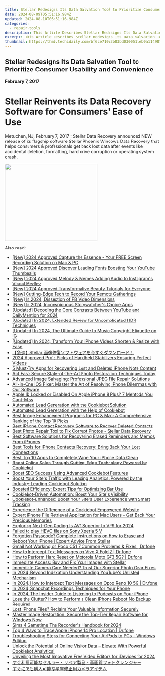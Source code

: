 ```yaml
---
title: Stellar Redesigns Its Data Salvation Tool to Prioritize Consumer Usability and Convenience
date: 2024-08-09T05:51:16.984Z
updated: 2024-08-10T05:51:16.984Z
categories:
  - repair-tools
description: This Article Describes Stellar Redesigns Its Data Salvation Tool to Prioritize Consumer Usability and Convenience
excerpt: This Article Describes Stellar Redesigns Its Data Salvation Tool to Prioritize Consumer Usability and Convenience
thumbnail: https://thmb.techidaily.com/bf6ce710c3b83bd0300511eb0a114987cd6a644274eb54a39fdf9870b6c3de78.jpg
---
```


## Stellar Redesigns Its Data Salvation Tool to Prioritize Consumer Usability and Convenience

**February 7, 2017**

# **Stellar Reinvents its Data Recovery Software for Consumers' Ease of Use**

Metuchen, NJ, February 7, 2017 : Stellar Data Recovery announced NEW release of its flagship software Stellar Phoenix Windows Data Recovery that helps consumers & professionals get back lost data after events like accidental deletion, formatting, hard drive corruption or operating system crash.


<ins class="adsbygoogle"
     style="display:block"
     data-ad-format="autorelaxed"
     data-ad-client="ca-pub-7571918770474297"
     data-ad-slot="1223367746"></ins>



<ins class="adsbygoogle"
     style="display:block"
     data-ad-client="ca-pub-7571918770474297"
     data-ad-slot="8358498916"
     data-ad-format="auto"
     data-full-width-responsive="true"></ins>



<!-- affiliate ads begin -->
<a href="https://printrendy.pxf.io/c/5597632/1453720/17020" target="_top" id="1453720"><img src="//a.impactradius-go.com/display-ad/17020-1453720" border="0" alt="" width="300" height="250"/></a><img height="0" width="0" src="https://imp.pxf.io/i/5597632/1453720/17020" style="position:absolute;visibility:hidden;" border="0" />
<!-- affiliate ads end -->
<span class="atpl-alsoreadstyle">Also read:</span>
<div><ul>
<li><a href="https://video-capture.techidaily.com/new-2024-approved-capture-the-essence-your-free-screen-recording-solution-on-mac-and-pc/"><u>[New] 2024 Approved  Capture the Essence - Your FREE Screen Recording Solution on Mac & PC</u></a></li>
<li><a href="https://facebook-record-videos.techidaily.com/new-2024-approved-discover-leading-fonts-boosting-your-youtube-thumbnails/"><u>[New] 2024 Approved  Discover Leading Fonts  Boosting Your YouTube Thumbnails</u></a></li>
<li><a href="https://instagram-video-files.techidaily.com/new-2024-approved-melody-and-memes-adding-audio-to-instagrams-visual-medley/"><u>[New] 2024 Approved  Melody & Memes  Adding Audio to Instagram's Visual Medley</u></a></li>
<li><a href="https://youtube-lab.techidaily.com/024-approved-transformative-beauty-tutorials-for-everyone/"><u>[New] 2024 Approved  Transformative Beauty Tutorials for Everyone</u></a></li>
<li><a href="https://remote-screen-capture.techidaily.com/new-cutting-edge-tech-to-record-your-remote-gatherings/"><u>[New] Cutting-Edge Tech to Record Your Remote Gatherings</u></a></li>
<li><a href="https://facebook-video-content.techidaily.com/new-in-2024-dissection-of-fb-video-dimensions/"><u>[New] In 2024, Dissection of FB Video Dimensions</u></a></li>
<li><a href="https://instagram-clips.techidaily.com/new-in-2024-inconspicuous-storywatchers-choice-apps/"><u>[New] In 2024, Inconspicuous Storywatcher's Choice Apps</u></a></li>
<li><a href="https://facebook-video-footage.techidaily.com/updated-decoding-the-core-contrasts-between-youtube-and-dailymention-for-2024/"><u>[Updated] Decoding the Core Contrasts Between YouTube and DailyMention for 2024</u></a></li>
<li><a href="https://fox-helps.techidaily.com/updated-in-2024-extended-review-for-uncomplicated-hdr-techniques/"><u>[Updated] In 2024, Extended Review for Uncomplicated HDR Techniques</u></a></li>
<li><a href="https://instagram-video-recordings.techidaily.com/updated-in-2024-the-ultimate-guide-to-music-copyright-etiquette-on-ig/"><u>[Updated] In 2024, The Ultimate Guide to Music Copyright Etiquette on IG</u></a></li>
<li><a href="https://article-tips.techidaily.com/updated-in-2024-transform-your-iphone-videos-shorten-and-resize-with-ease/"><u>[Updated] In 2024, Transform Your iPhone Videos  Shorten & Resize with Ease</u></a></li>
<li><a href="https://data-safeguard.techidaily.com/1721268086088-stellar/"><u>【急速】Stellar 画像修復ソフトウェアを今すぐダウンロード！</u></a></li>
<li><a href="https://fox-cloud.techidaily.com/2024-approved-pros-picks-of-handheld-stabilizers-ensuring-perfect-videos/"><u>2024 Approved  Pro's Picks of Handheld Stabilizers  Ensuring Perfect Videos</u></a></li>
<li><a href="https://data-safeguard.techidaily.com/5-must-try-apps-for-recovering-lost-and-deleted-iphone-note-content/"><u>5 Must-Try Apps for Recovering Lost and Deleted iPhone Note Content</u></a></li>
<li><a href="https://data-safeguard.techidaily.com/act-fast-secure-state-of-the-art-photo-restoration-techniques-today/"><u>Act Fast: Secure State-of-the-Art Photo Restoration Techniques Today</u></a></li>
<li><a href="https://data-safeguard.techidaily.com/advanced-image-salvaging-professional-jpeg-file-repair-solutions/"><u>Advanced Image Salvaging: Professional JPEG File Repair Solutions</u></a></li>
<li><a href="https://data-safeguard.techidaily.com/all-in-one-ios-fixer-master-the-art-of-resolving-iphone-dilemmas-with-our-software/"><u>All-in-One iOS Fixer: Master the Art of Resolving iPhone Dilemmas with Our Software</u></a></li>
<li><a href="https://apple-account.techidaily.com/apple-id-locked-or-disabled-on-apple-iphone-8-plus-7-mehtods-you-cant-miss-by-drfone-ios/"><u>Apple ID Locked or Disabled On Apple iPhone 8 Plus? 7 Mehtods You Cant-Miss</u></a></li>
<li><a href="https://data-safeguard.techidaily.com/automated-lead-generation-with-the-cookiebot-solution/"><u>Automated Lead Generation with the Cookiebot Solution</u></a></li>
<li><a href="https://data-safeguard.techidaily.com/automated-lead-generation-with-the-help-of-cookiebot/"><u>Automated Lead Generation with the Help of Cookiebot</u></a></li>
<li><a href="https://data-safeguard.techidaily.com/best-image-enhancement-programs-for-pc-and-mac-a-comprehensive-ranking-of-the-top-10-picks/"><u>Best Image Enhancement Programs for PC & Mac: A Comprehensive Ranking of the Top 10 Picks</u></a></li>
<li><a href="https://data-safeguard.techidaily.com/best-iphone-contact-recovery-software-to-recover-deleted-contacts/"><u>Best iPhone Contact Recovery Software to Recover Deleted Contacts</u></a></li>
<li><a href="https://data-safeguard.techidaily.com/best-photo-repair-tool-to-fix-corrupt-photos-stellar-data-recovery/"><u>Best Photo Repair Tool to Fix Corrupt Photos - Stellar Data Recovery</u></a></li>
<li><a href="https://data-safeguard.techidaily.com/best-software-solutions-for-recovering-erased-reminders-and-memos-from-iphones/"><u>Best Software Solutions for Recovering Erased Reminders and Memos From iPhones</u></a></li>
<li><a href="https://data-safeguard.techidaily.com/best-tools-for-iphone-contacts-recovery-bring-back-your-lost-connections/"><u>Best Tools for iPhone Contacts Recovery: Bring Back Your Lost Connections</u></a></li>
<li><a href="https://data-safeguard.techidaily.com/best-top-10-apps-to-completely-wipe-your-iphone-data-clean/"><u>Best Top 10 Apps to Completely Wipe Your iPhone Data Clean</u></a></li>
<li><a href="https://data-safeguard.techidaily.com/boost-online-sales-through-cutting-edge-technology-powered-by-cookiebot/"><u>Boost Online Sales Through Cutting-Edge Technology Powered by Cookiebot</u></a></li>
<li><a href="https://data-safeguard.techidaily.com/boost-seo-success-using-advanced-cookiebot-features/"><u>Boost SEO Success Using Advanced Cookiebot Features</u></a></li>
<li><a href="https://data-safeguard.techidaily.com/boost-your-sites-traffic-with-leading-analytics-powered-by-the-industry-leading-cookiebot-solution/"><u>Boost Your Site's Traffic with Leading Analytics: Powered by the Industry-Leading Cookiebot Solution</u></a></li>
<li><a href="https://win11-tips.techidaily.com/boosted-efficiency-expert-tips-for-optimizing-bar-use/"><u>Boosted Efficiency: Expert Tips for Optimizing Bar Use</u></a></li>
<li><a href="https://data-safeguard.techidaily.com/1721266038924-cookiebot-driven-automation-boost-your-sites-visibility/"><u>Cookiebot-Driven Automation: Boost Your Site's Visibility</u></a></li>
<li><a href="https://data-safeguard.techidaily.com/1721267408419-cookiebot-enhanced-boost-your-sites-user-experience-with-smart-tracking/"><u>Cookiebot-Enhanced: Boost Your Site's User Experience with Smart Tracking</u></a></li>
<li><a href="https://data-safeguard.techidaily.com/1721266343980-experience-the-difference-of-a-cookiebot-empowered-website/"><u>Experience the Difference of a Cookiebot Empowered Website</u></a></li>
<li><a href="https://data-safeguard.techidaily.com/1721267354425-expert-iphone-file-retrieval-application-for-mac-users-get-back-your-precious-memories/"><u>Expert iPhone File Retrieval Application for Mac Users - Get Back Your Precious Memories</u></a></li>
<li><a href="https://some-techniques.techidaily.com/exploring-next-gen-coding-is-av1-superior-to-vp9-for-2024/"><u>Exploring Next-Gen Coding  Is AV1 Superior to VP9 for 2024</u></a></li>
<li><a href="https://phone-solutions.techidaily.com/failed-to-play-hevc-files-on-sony-xperia-5-v-by-aiseesoft-video-converter-play-hevc-video-on-android/"><u>Failed to play HEVC files on Sony Xperia 5 V</u></a></li>
<li><a href="https://data-safeguard.techidaily.com/1721266213767-forgotten-passcode-complete-instructions-on-how-to-erase-and-reboot-your-iphone-expert-advice-from-stellar/"><u>Forgotten Passcode? Complete Instructions on How to Erase and Reboot Your iPhone | Expert Advice From Stellar</u></a></li>
<li><a href="https://howto.techidaily.com/gmail-not-working-on-poco-c51-7-common-problems-and-fixes-drfone-by-drfone-fix-android-problems-fix-android-problems/"><u>Gmail Not Working on Poco C51 7 Common Problems & Fixes | Dr.fone</u></a></li>
<li><a href="https://android-location-track.techidaily.com/how-to-intercept-text-messages-on-vivo-x-fold-2-drfone-by-drfone-virtual-android/"><u>How to Intercept Text Messages on Vivo X Fold 2 | Dr.fone</u></a></li>
<li><a href="https://techidaily.com/how-to-perform-hard-reset-on-motorola-moto-g73-5g-drfone-by-drfone-reset-android-reset-android/"><u>How to Perform Hard Reset on Motorola Moto G73 5G? | Dr.fone</u></a></li>
<li><a href="https://data-safeguard.techidaily.com/1721267866047-immediate-access-buy-and-fix-your-images-with-stellar/"><u>Immediate Access: Buy and Fix Your Images with Stellar</u></a></li>
<li><a href="https://data-safeguard.techidaily.com/1721268220068-immediate-camera-care-needed-trust-our-superior-photo-gear-fixes/"><u>Immediate Camera Care Needed? Trust Our Superior Photo Gear Fixes</u></a></li>
<li><a href="https://youtube-videos.techidaily.com/in-2024-beyond-indexation-understanding-youtubes-unlisted-mechanism/"><u>In 2024, Beyond Indexation  Understanding YouTube's Unlisted Mechanism</u></a></li>
<li><a href="https://android-location-track.techidaily.com/in-2024-how-to-intercept-text-messages-on-oppo-reno-10-5g-drfone-by-drfone-virtual-android/"><u>In 2024, How to Intercept Text Messages on Oppo Reno 10 5G | Dr.fone</u></a></li>
<li><a href="https://snapchat-videos.techidaily.com/in-2024-snapchat-recordings-techniques-for-your-phone/"><u>In 2024, Snapchat Recordings  Techniques for Your Phone</u></a></li>
<li><a href="https://some-skills.techidaily.com/in-2024-the-insider-guide-to-listening-to-podcasts-on-your-iphone/"><u>In 2024, The Insider Guide to Listening to Podcasts on Your iPhone</u></a></li>
<li><a href="https://data-safeguard.techidaily.com/1721266645873-lose-the-clutter-how-to-perform-a-clean-iphone-reboot-no-backup-required/"><u>Lose the Clutter? How to Perform a Clean iPhone Reboot No Backup Required</u></a></li>
<li><a href="https://data-safeguard.techidaily.com/1721267263768-lost-iphone-files-reclaim-your-valuable-information-securely/"><u>Lost iPhone Files? Reclaim Your Valuable Information Securely</u></a></li>
<li><a href="https://data-safeguard.techidaily.com/1721268052831-master-image-restoration-secure-the-top-tier-repair-software-for-windows-now/"><u>Master Image Restoration: Secure the Top-Tier Repair Software for Windows Now</u></a></li>
<li><a href="https://screen-sharing-recording.techidaily.com/sims-4-gametime-the-recorders-handbook-for-2024/"><u>Sims 4 Gametime  The Recorder's Handbook for 2024</u></a></li>
<li><a href="https://ios-location-track.techidaily.com/top-4-ways-to-trace-apple-iphone-14-pro-location-drfone-by-drfone-virtual-ios/"><u>Top 4 Ways to Trace Apple iPhone 14 Pro Location | Dr.fone</u></a></li>
<li><a href="https://common-error.techidaily.com/troubleshooting-steps-for-connecting-your-airpods-to-pcs-windows-edition/"><u>Troubleshooting Steps for Connecting Your AirPods to PCs - Windows Edition</u></a></li>
<li><a href="https://data-safeguard.techidaily.com/1721267328639-unlock-the-potential-of-online-visitor-data-elevate-with-powerful-cookiebot-analytics/"><u>Unlock the Potential of Online Visitor Data – Elevate With Powerful Cookiebot Analytics!</u></a></li>
<li><a href="https://facebook-video-share.techidaily.com/unveiling-the-most-innovative-free-video-editors-for-idevices-for-2024/"><u>Unveiling the Most Innovative Free Video Editors for iDevices for 2024</u></a></li>
<li><a href="https://data-safeguard.techidaily.com/44gz44gq5yip55so5yplusv6io944gq44k744or44op44o844o744oq44oa44ki6ko95zobic0g6auy55s76loq44ov44kp44oi44kv44os44oz44k444oj44o8/"><u>すぐ利用可能なセルラー・リペア製品 - 高画質フォトクレンジャー</u></a></li>
<li><a href="https://data-safeguard.techidaily.com/44gz44gq44gr44gn44kc6lo85ywl5yplusv6io944gq5pif5bqn5lplusu5q2j55so44kr44oh44op44ki44kk44og44og/"><u>すぐにでも購入可能な星座修正用カメラアイテム</u></a></li>
</ul></div>
